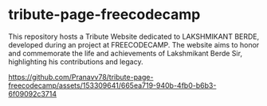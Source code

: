 # tribute-page-freecodecamp
This repository hosts a Tribute Website dedicated to LAKSHMIKANT BERDE, developed during an project at FREECODECAMP. The website aims to honor and commemorate the life and achievements of Lakshmikant Berde Sir, highlighting his contributions and legacy.



https://github.com/Pranavv78/tribute-page-freecodecamp/assets/153309641/665ea719-940b-4fb0-b6b3-6f09092c3714

